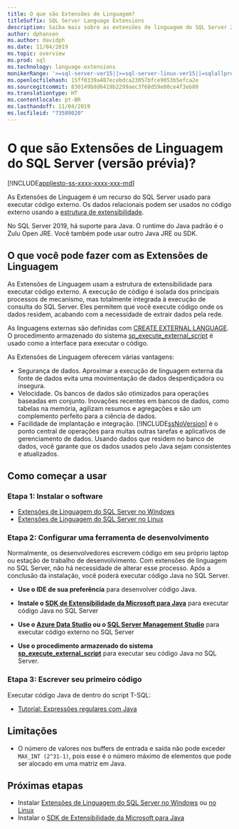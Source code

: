 ```yaml
---
title: O que são Extensões de Linguagem?
titleSuffix: SQL Server Language Extensions
description: Saiba mais sobre as extensões de linguagem do SQL Server 2019 (versão prévia) que executam scripts externos no SQL Server.
author: dphansen
ms.author: davidph
ms.date: 11/04/2019
ms.topic: overview
ms.prod: sql
ms.technology: language-extensions
monikerRange: '>=sql-server-ver15||>=sql-server-linux-ver15||=sqlallproducts-allversions'
ms.openlocfilehash: 15ff0339a487ecebdca23057bfce9053b5efca2e
ms.sourcegitcommit: 830149bdd6419b2299aec3f60d59e80ce4f3eb80
ms.translationtype: HT
ms.contentlocale: pt-BR
ms.lasthandoff: 11/04/2019
ms.locfileid: "73589020"
---
```

# <a name="what-is-sql-server-language-extensions-preview"></a>O que são Extensões de Linguagem do SQL Server (versão prévia)?
[!INCLUDE[appliesto-ss-xxxx-xxxx-xxx-md](../includes/appliesto-ss-xxxx-xxxx-xxx-md.md)]

As Extensões de Linguagem é um recurso do SQL Server usado para executar código externo. Os dados relacionais podem ser usados no código externo usando a [estrutura de extensibilidade](concepts/extensibility-framework.md).

No SQL Server 2019, há suporte para Java. O runtime do Java padrão é o Zulu Open JRE. Você também pode usar outro Java JRE ou SDK.

## <a name="what-you-can-do-with-language-extensions"></a>O que você pode fazer com as Extensões de Linguagem

As Extensões de Linguagem usam a estrutura de extensibilidade para executar código externo. A execução de código é isolada dos principais processos de mecanismo, mas totalmente integrada à execução de consulta do SQL Server. Eles permitem que você execute código onde os dados residem, acabando com a necessidade de extrair dados pela rede.

As linguagens externas são definidas com [CREATE EXTERNAL LANGUAGE](https://docs.microsoft.com/sql/t-sql/statements/create-external-language-transact-sql). O procedimento armazenado do sistema [sp_execute_external_script](https://docs.microsoft.com/sql/relational-databases/system-stored-procedures/sp-execute-external-script-transact-sql) é usado como a interface para executar o código.

As Extensões de Linguagem oferecem várias vantagens:

+ Segurança de dados. Aproximar a execução de linguagem externa da fonte de dados evita uma movimentação de dados desperdiçadora ou insegura.
+ Velocidade. Os bancos de dados são otimizados para operações baseadas em conjunto. Inovações recentes em bancos de dados, como tabelas na memória, agilizam resumos e agregações e são um complemento perfeito para a ciência de dados.
+ Facilidade de implantação e integração. [!INCLUDE[ssNoVersion](../includes/ssnoversion-md.md)] é o ponto central de operações para muitas outras tarefas e aplicativos de gerenciamento de dados. Usando dados que residem no banco de dados, você garante que os dados usados pelo Java sejam consistentes e atualizados.

## <a name="how-to-get-started"></a>Como começar a usar

### <a name="step-1-install-the-software"></a>Etapa 1: Instalar o software

+ [Extensões de Linguagem do SQL Server no Windows](install/install-sql-server-language-extensions-on-windows.md)
+ [Extensões de Linguagem do SQL Server no Linux](../linux/sql-server-linux-setup-language-extensions.md)

### <a name="step-2-configure-a-development-tool"></a>Etapa 2: Configurar uma ferramenta de desenvolvimento

Normalmente, os desenvolvedores escrevem código em seu próprio laptop ou estação de trabalho de desenvolvimento. Com extensões de linguagem no SQL Server, não há necessidade de alterar esse processo. Após a conclusão da instalação, você poderá executar código Java no SQL Server.

+ **Use o IDE de sua preferência** para desenvolver código Java.

+ **Instale o [SDK de Extensibilidade da Microsoft para Java](how-to/extensibility-sdk-java-sql-server.md)** para executar código Java no SQL Server

+ **Use o [Azure Data Studio](https://docs.microsoft.com/sql/azure-data-studio/what-is) ou o [SQL Server Management Studio](https://docs.microsoft.com/sql/ssms/sql-server-management-studio-ssms)** para executar código externo no SQL Server

+ **Use o procedimento armazenado do sistema [sp_execute_external_script](https://docs.microsoft.com/sql/relational-databases/system-stored-procedures/sp-execute-external-script-transact-sql)** para executar seu código Java no SQL Server.

### <a name="step-3-write-your-first-code"></a>Etapa 3: Escrever seu primeiro código

Executar código Java de dentro do script T-SQL:

+ [Tutorial: Expressões regulares com Java](tutorials/search-for-string-using-regular-expressions-in-java.md)

## <a name="limitations"></a>Limitações

+ O número de valores nos buffers de entrada e saída não pode exceder `MAX_INT (2^31-1)`, pois esse é o número máximo de elementos que pode ser alocado em uma matriz em Java.

## <a name="next-steps"></a>Próximas etapas

+ Instalar [Extensões de Linguagem do SQL Server no Windows](install/install-sql-server-language-extensions-on-windows.md) ou [no Linux](../linux/sql-server-linux-setup-language-extensions.md)
+ Instalar o [SDK de Extensibilidade da Microsoft para Java](how-to/extensibility-sdk-java-sql-server.md)
